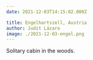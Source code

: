 ```yaml
---
date: 2021-12-03T14:15:02.000Z

title: Engelhartszell, Austria
author: Judit Lázaro
image: ./2021-12-03-engel.png
---
```


Solitary cabin in the woods.
